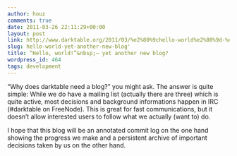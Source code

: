 ```yaml
---
author: houz
comments: true
date: 2011-03-26 22:11:29+00:00
layout: post
link: http://www.darktable.org/2011/03/%e2%80%9chello-world%e2%80%9d-%e2%80%93-yet-another-new-blog/
slug: hello-world-yet-another-new-blog'
title: “Hello, world!”&nbsp;– yet another new blog?
wordpress_id: 464
tags: development
---
```




“Why does darktable need a blog?” you might ask. The answer is quite simple: While we do have a mailing list (actually there are three) which is quite active, most decisions and background informations happen in IRC (#darktable on FreeNode). This is great for fast communications, but it doesn’t allow interested users to follow what we actually (want to) do.

I hope that this blog will be an annotated commit log on the one hand showing the progress we make and a persistent archive of important decisions taken by us on the other hand.


